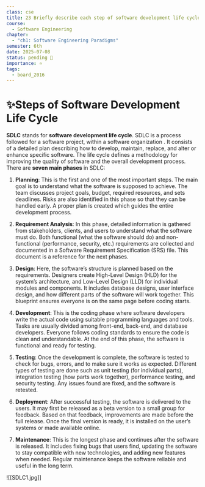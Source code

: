```yaml
---
class: cse
title: 23 Briefly describe each step of software development life cycle
course:
  - Software Engineering
chapter:
  - "ch1: Software Engineering Paradigms"
semester: 6th
date: 2025-07-08
status: pending 🛑
importance: ⭐
tags:
  - board_2016
---
```


# ✨Steps of Software Development Life Cycle

**SDLC** stands for **software development life cycle**. SDLC is a process followed for a software project, within a software organization . It consists of a detailed plan describing how to develop, maintain, replace, and alter or enhance specific software. The life cycle defines a methodology for improving the quality of software and the overall development process. There are **seven main phases** in SDLC:

 
1. **Planning**: This is the first and one of the most important steps. The main goal is to understand what the software is supposed to achieve. The team discusses project goals, budget, required resources, and sets deadlines. Risks are also identified in this phase so that they can be handled early. A proper plan is created which guides the entire development process.
 
2. **Requirement Analysis**: In this phase, detailed information is gathered from stakeholders, clients, and users to understand what the software must do. Both functional (what the software should do) and non-functional (performance, security, etc.) requirements are collected and documented in a Software Requirement Specification (SRS) file. This document is a reference for the next phases.

3. **Design**: Here, the software’s structure is planned based on the requirements. Designers create High-Level Design (HLD) for the system’s architecture, and Low-Level Design (LLD) for individual modules and components. It includes database designs, user interface design, and how different parts of the software will work together. This blueprint ensures everyone is on the same page before coding starts.

4. **Development**: This is the coding phase where software developers write the actual code using suitable programming languages and tools. Tasks are usually divided among front-end, back-end, and database developers. Everyone follows coding standards to ensure the code is clean and understandable. At the end of this phase, the software is functional and ready for testing.

5. **Testing**: Once the development is complete, the software is tested to check for bugs, errors, and to make sure it works as expected. Different types of testing are done such as unit testing (for individual parts), integration testing (how parts work together), performance testing, and security testing. Any issues found are fixed, and the software is retested.

6. **Deployment**: After successful testing, the software is delivered to the users. It may first be released as a beta version to a small group for feedback. Based on that feedback, improvements are made before the full release. Once the final version is ready, it is installed on the user’s systems or made available online.

7. **Maintenance**: This is the longest phase and continues after the software is released. It includes fixing bugs that users find, updating the software to stay compatible with new technologies, and adding new features when needed. Regular maintenance keeps the software reliable and useful in the long term.

![[SDLC1.jpg]]
